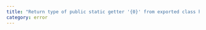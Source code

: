 ```yaml
---
title: "Return type of public static getter '{0}' from exported class has or is using name '{1}' from external module {2} but cannot be named."
category: error
---
```

